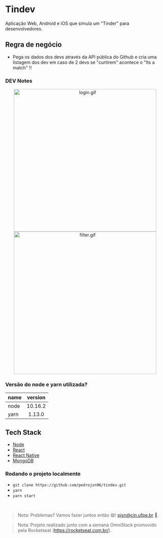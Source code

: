 # Tindev

Aplicação Web, Android e iOS que simula um "Tinder" para desenvolvedores. 

## Regra de negócio

- Pega os dados dos devs através da API pública do Github e cria uma listagem dos dev em caso de 2 devs se "curtirem" acontece o "Its a match" !!

### DEV Notes

<!-- show case/gif section -->
<p align="center">
    <img alt="login.gif" height="450" src="https://media.giphy.com/media/f8mMyOcfJsipFrFZ9V/giphy.gif" />
    <img alt="filter.gif" height="450" src="https://media.giphy.com/media/ckenWRsBh4tAjUguXk/giphy.gif" />
</p>
<!-- show case/gif section END -->

### Versão do node e yarn utilizada?

| name | version |
| :--- | :-----: |
| node | 10.16.2  |
| yarn  |  1.13.0  |

## Tech Stack

- [Node](https://nodejs.org/en/)
- [React](https://reactjs.org/)
- [React Native](https://facebook.github.io/react-native/)
- [MongoDB](https://www.mongodb.com/)

### Rodando o projeto localmente

- `git clone https://github.com/pedrojsn96/tindev.git`
- `yarn`
- `yarn start`
  <br/>

<br/>

> Nota: Problemas? Vamos fazer juntos então 😄! pjsn@cin.ufpe.br 📧. <br/>

> Nota: Projeto realizado junto com a semana OmniStack promovido pela Rocketseat (https://rocketseat.com.br/).

<br/>

<!-- about me -->
